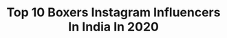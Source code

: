 ---
title: Top 10 Boxers Instagram Influencers In India In 2020
description: >-
  Find top boxers Instagram influencers in India in 2020. Most popular hashtags: #stayhome #boxing #staysafe #love.
platform: Instagram
profiles:
  - username: "zareennikhat"
    fullname: >-
      Nikhat Zareen
    location: "India"
    followers: 17609
    engagement: 1070
    commentsToLikes: 0.026409
    avatar: "https://scontent-lhr8-1.cdninstagram.com/v/t51.2885-19/s320x320/34982701_623233021344243_3450964062937022464_n.jpg?_nc_ht=scontent-lhr8-1.cdninstagram.com&_nc_ohc=YkSETEViamUAX9LfCSv&oh=00f39a55aea9db9e28000a17dfae1aeb&oe=5EBC47E2"
    verified: true
    hashtags: "#sundayselfie, #child, #tokyodisneyland, #staysafe"
  - username: "nishant_._06"
    fullname: >-
      Nishant karande🌐
    location: "India"
    followers: 21146
    engagement: 394
    commentsToLikes: 0.125517
    avatar: "https://scontent-nrt1-1.cdninstagram.com/v/t51.2885-19/s320x320/84638723_552835458912891_2301284601508659200_n.jpg?_nc_ht=scontent-nrt1-1.cdninstagram.com&_nc_ohc=GWhCipsxGFkAX8llIgn&oh=8729016e59097cfe9ff8145912ebe333&oe=5EA393C5"
    verified: false
    hashtags: "#sidnaaz, #fambruh, #asimriaz, #bb13"
  - username: "pardeepkharera1"
    fullname: >-
      Pardeep Kharera
    location: "India"
    followers: 52541
    engagement: 380
    commentsToLikes: 0.034518
    avatar: "https://scontent-ams4-1.cdninstagram.com/v/t51.2885-19/s320x320/81554495_465449914392758_6464584413714841600_n.jpg?_nc_ht=scontent-ams4-1.cdninstagram.com&_nc_ohc=G5_4ZKV71A8AX_ZFWlw&oh=5ca9a1bb87a828d4dfacf714410810ba&oe=5EBAABD6"
    verified: true
    hashtags: "#viral, #bodylovers, #styleoftheday, #sexsyboys"
  - username: "prophetic.k"
    fullname: >-
      Ms.Kim👸🏽
    location: "India"
    followers: 8215
    engagement: 1214
    commentsToLikes: 0.027997
    avatar: "https://scontent-lht6-1.cdninstagram.com/v/t51.2885-19/s320x320/82690560_1028443500870000_6699376506122010624_n.jpg?_nc_ht=scontent-lht6-1.cdninstagram.com&_nc_ohc=vpYQ3z9UF0IAX_kZZya&oh=0941fae4348377d1d219eea3406eaced&oe=5EB9EB89"
    verified: false
    hashtags: "#love, #india, #likes, #tiktokindia"
  - username: "karthik_sathish_"
    fullname: >-
      Karthik Sathish 💪🏅
    location: "India"
    followers: 2517
    engagement: 1490
    commentsToLikes: 0.060274
    avatar: "https://scontent-bos3-1.cdninstagram.com/v/t51.2885-19/s320x320/90883765_624312215089462_7355327667031244800_n.jpg?_nc_ht=scontent-bos3-1.cdninstagram.com&_nc_ohc=LBuZbqf_5lwAX8WKv48&oh=6c172e107d883ed3e628b970eb8243a5&oe=5EBB2B0A"
    verified: false
    hashtags: "#coaching, #lookoftheday, #indianboxer, #workout"
  - username: "boxeramitpanghalofficial"
    fullname: >-
      𝐀𝐌𝐈𝐓 𝐏𝐀𝐍𝐆𝐇𝐀𝐋
    location: "India"
    followers: 19616
    engagement: 1289
    commentsToLikes: 0.019014
    avatar: "https://scontent-lhr8-1.cdninstagram.com/v/t51.2885-19/s320x320/81226182_813954115731692_5144959079273201664_n.jpg?_nc_ht=scontent-lhr8-1.cdninstagram.com&_nc_ohc=DMPaqvSKBGYAX9CC-sN&oh=d677f621da1712c94713c6405342ed1e&oe=5EB97476"
    verified: true
    hashtags: "#boxingtraining, #motivation, #boxinglife, #fit"
  - username: "agent_bavo"
    fullname: >-
      Agent_Bavo
    location: "India"
    followers: 39545
    engagement: 413
    commentsToLikes: 0.039659
    avatar: "https://scontent-atl3-1.cdninstagram.com/v/t51.2885-19/s320x320/92312200_701573327048077_4438685135176466432_n.jpg?_nc_ht=scontent-atl3-1.cdninstagram.com&_nc_ohc=c_oJQen-ohYAX_npiEN&oh=986fd48a2838415ad49535cb67865369&oe=5EBC3F06"
    verified: false
    hashtags: ""
  - username: "dr.richa.negi"
    fullname: >-
      Richa
    location: "India"
    followers: 16910
    engagement: 1736
    commentsToLikes: 0.033737
    avatar: "https://scontent-ams4-1.cdninstagram.com/v/t51.2885-19/s320x320/84157346_885903428531737_384829529283100672_n.jpg?_nc_ht=scontent-ams4-1.cdninstagram.com&_nc_ohc=5LRw8Lb9rLEAX9n6SRb&oh=70e837c50b5271dc76793df93e026de1&oe=5EBAB15D"
    verified: false
    hashtags: "#trysugar, #manmohini, #influencer, #dance"
  - username: "sonal_sehgal"
    fullname: >-
      Sonal Sehgal
    location: "India"
    followers: 98711
    engagement: 744
    commentsToLikes: 0.026368
    avatar: "https://scontent-ams4-1.cdninstagram.com/v/t51.2885-19/11357640_1026690407340951_2110338994_a.jpg?_nc_ht=scontent-ams4-1.cdninstagram.com&_nc_ohc=TK13amRaOOYAX90NKN6&oh=e38d547ef5eb876fcb0fd0ebb947f035&oe=5EB8E0C9"
    verified: true
    hashtags: "#stayhome, #donottouch, #quarantinelife, #scifibooks"
  - username: "iam_arun420"
    fullname: >-
      Arun Kumar
    location: "India"
    followers: 15987
    engagement: 1105
    commentsToLikes: 0.008854
    avatar: "https://scontent-lhr8-1.cdninstagram.com/v/t51.2885-19/s320x320/91296837_231375678240720_4789205121374355456_n.jpg?_nc_ht=scontent-lhr8-1.cdninstagram.com&_nc_ohc=6QCdJ3ZxE9QAX8eycmC&oh=e42ea55e16c137afeef5fbac2f2512b4&oe=5EBA3551"
    verified: false
    hashtags: "#telugubeatboxer, #singing, #staysafe, #weddings"
---